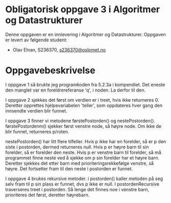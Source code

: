 # Obligatorisk oppgave 3 i Algoritmer og Datastrukturer

Denne oppgaven er en innlevering i Algoritmer og Datastrukturer. 
Oppgaven er levert av følgende student:
* Olav Elnan, S236370, s236370@oslomet.no


# Oppgavebeskrivelse

I oppgave 1 så brukte jeg programkoden fra 5.2.3a i kompendiet. Det eneste den manglet var en foreldrereferanse 'q',
i noden. La derfor til den.

I oppgave 2 sjekkes det først om verdien er i treet, hvis ikke returneres 0. Deretter opprettes hjelpevariabelen 'teller',
som oppdateres hver gang den innsendte verdien blir funnet.

I oppgave 3 finner vi metodene førstePostorden() og nestePostorden(). førstePostordenm() sjekker først venstre node,
så høyre node. Om ikke de blir funnet, returneres p/roten.

nestePostorden() har litt flere tilfeller. Hvis p ikke har en forelder, så er p den siste i postorden, dermed returneres null.
Hvis p er høyre barn til sin forelder, så er forelder den neste. Hvis p er venstre barn til forelder, så må programmet finne neste
ved å sjekke om p sin forelder har et høyre barn. Deretter sjekkes det etter barn med prioriteringsrekkefølge venstre, så høyre.
Det fortsetter fram til den neste i postorden er funnet.

I oppgave 4 brukes rekursive metoder. i postorden() kaller metoden på seg selv fram til p sin plass er funnet, dvs p ikke er null.
I postordenRecursive traverseres treet i postorden. Så lenge det finnes noe i venstre barn, prioriteres det først, deretter høyrebarn.



